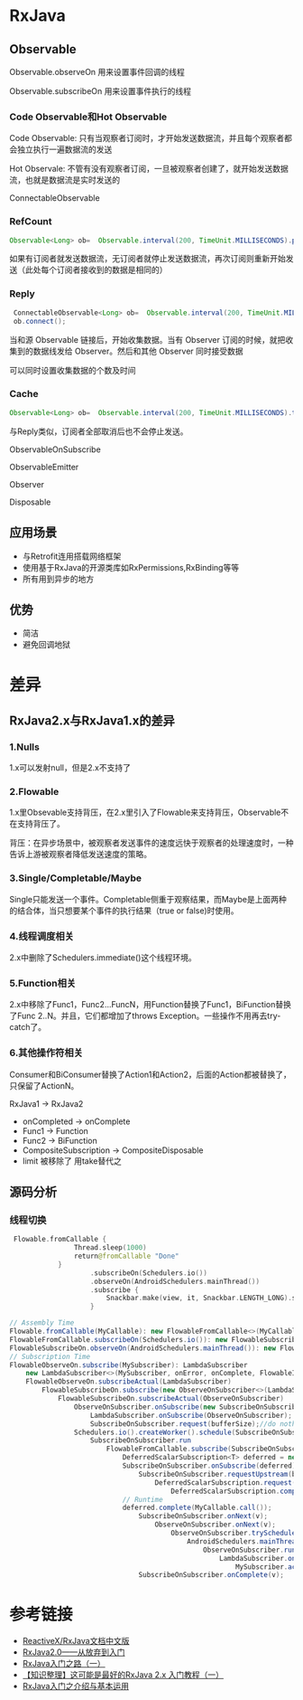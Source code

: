 # RxJava

## Observable

Observable.observeOn 用来设置事件回调的线程

Observable.subscribeOn 用来设置事件执行的线程

### Code Observable和Hot Observable

Code Observable: 只有当观察者订阅时，才开始发送数据流，并且每个观察者都会独立执行一遍数据流的发送

Hot Observale: 不管有没有观察者订阅，一旦被观察者创建了，就开始发送数据流，也就是数据流是实时发送的

ConnectableObservable

### RefCount

```java
Observable<Long> ob=  Observable.interval(200, TimeUnit.MILLISECONDS).publish().refCount();
```

如果有订阅者就发送数据流，无订阅者就停止发送数据流，再次订阅则重新开始发送（此处每个订阅者接收到的数据是相同的）

### Reply

```java
 ConnectableObservable<Long> ob=  Observable.interval(200, TimeUnit.MILLISECONDS).replay();
 ob.connect();
```

当和源 Observable 链接后，开始收集数据。当有 Observer 订阅的时候，就把收集到的数据线发给 Observer。然后和其他 Observer 同时接受数据

可以同时设置收集数据的个数及时间

### Cache

```java
Observable<Long> ob=  Observable.interval(200, TimeUnit.MILLISECONDS).take(5).cache();//只有当订阅者订阅后才开始发送数据
```

与Reply类似，订阅者全部取消后也不会停止发送。

ObservableOnSubscribe

ObservableEmitter

Observer

Disposable

## 应用场景

- 与Retrofit连用搭载网络框架
- 使用基于RxJava的开源类库如RxPermissions,RxBinding等等
- 所有用到异步的地方

## 优势

- 简洁
- 避免回调地狱



# 差异

## RxJava2.x与RxJava1.x的差异

### 1.Nulls

1.x可以发射null，但是2.x不支持了

### 2.Flowable

1.x里Obsevable支持背压，在2.x里引入了Flowable来支持背压，Observable不在支持背压了。

背压：在异步场景中，被观察者发送事件的速度远快于观察者的处理速度时，一种告诉上游被观察者降低发送速度的策略。

### 3.Single/Completable/Maybe

Single只能发送一个事件。Completable侧重于观察结果，而Maybe是上面两种的结合体，当只想要某个事件的执行结果（true or false)时使用。

### 4.线程调度相关

2.x中删除了Schedulers.immediate()这个线程环境。

### 5.Function相关

2.x中移除了Func1，Func2...FuncN，用Function替换了Func1，BiFunction替换了Func 2..N。并且，它们都增加了throws Exception。一些操作不用再去try-catch了。

### 6.其他操作符相关

Consumer和BiConsumer替换了Action1和Action2，后面的Action都被替换了，只保留了ActionN。

RxJava1 -> RxJava2

- onCompleted -> onComplete
- Func1 -> Function
- Func2 -> BiFunction
- CompositeSubscription -> CompositeDisposable
- limit 被移除了 用take替代之



## 源码分析

### 线程切换

```kotlin
 Flowable.fromCallable {
                Thread.sleep(1000)
                return@fromCallable "Done"
            }
                    .subscribeOn(Schedulers.io())
                    .observeOn(AndroidSchedulers.mainThread())
                    .subscribe {
                        Snackbar.make(view, it, Snackbar.LENGTH_LONG).show()
                    }
```

```java
// Assembly Time
Flowable.fromCallable(MyCallable): new FlowableFromCallable<>(MyCallable)
FlowableFromCallable.subscribeOn(Schedulers.io()): new FlowableSubscribeOn<>(FlowableFromCallable, Schedulers.io(), true)
FlowableSubscribeOn.observeOn(AndroidSchedulers.mainThread()): new FlowableObserveOn<>(FlowableSubscribeOn, AndroidSchedulers.mainThread(), false, bufferSize)
// Subscription Time
FlowableObserveOn.subscribe(MySubscriber): LambdaSubscriber
	new LambdaSubscriber<>(MySubscriber, onError, onComplete, FlowableInternalHelper.RequestMax.INSTANCE)
	FlowableObserveOn.subscribeActual(LambdaSubscriber)
		FlowableSubscribeOn.subscribe(new ObserveOnSubscriber<>(LambdaSubscriber, AndroidSchedulers.mainThread().createWorker(), false, bufferSize))
			FlowableSubscribeOn.subscribeActual(ObserveOnSubscriber)
				ObserveOnSubscriber.onSubscribe(new SubscribeOnSubscriber<>(ObserveOnSubscriber, Schedulers.io().createWorker(), FlowableFromCallable, true));
					LambdaSubscriber.onSubscribe(ObserveOnSubscriber);
					SubscribeOnSubscriber.request(bufferSize);//do nothing 因为SubscribeOnSubscriber.onSubscribe方法还未调用，upstream还没有被设置
				Schedulers.io().createWorker().schedule(SubscribeOnSubscriber);//在子线程中执行
					SubscribeOnSubscriber.run
						FlowableFromCallable.subscribe(SubscribeOnSubscriber)
							DeferredScalarSubscription<T> deferred = new DeferredScalarSubscription<>(SubscribeOnSubscriber);
							SubscribeOnSubscriber.onSubscribe(deferred);
								SubscribeOnSubscriber.requestUpstream(bufferSize, deferred)
									DeferredScalarSubscription.request(bufferSize)
										DeferredScalarSubscription.compareAndSet(NO_REQUEST_NO_VALUE, HAS_REQUEST_NO_VALUE)
							// Runtime
							deferred.complete(MyCallable.call());
								SubscribeOnSubscriber.onNext(v);
									ObserveOnSubscriber.onNext(v);
										ObserveOnSubscriber.trySchedule();
											AndroidSchedulers.mainThread().createWorker().schedule(ObserveOnSubscriber) //切换到主线程了
												ObserveOnSubscriber.runAsync()
													LambdaSubscriber.onNext(v);
														MySubscriber.accept(v);
								SubscribeOnSubscriber.onComplete(v);
```



# 参考链接

- [ReactiveX/RxJava文档中文版](https://mcxiaoke.gitbooks.io/rxdocs/content/)
- [RxJava2.0——从放弃到入门](https://www.jianshu.com/p/cd3557b1a474)
- [RxJava入门之路（一）](https://www.cnblogs.com/lyysz/p/6344507.html)
- [【知识整理】这可能是最好的RxJava 2.x 入门教程（一）](https://www.cnblogs.com/liushilin/p/7058302.html)
- [RxJava入门之介绍与基本运用](https://www.jb51.net/article/92309.htm)










